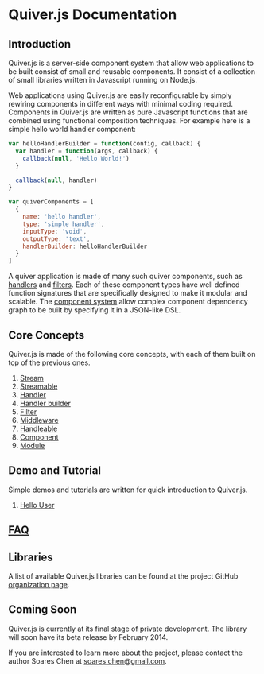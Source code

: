 
Quiver.js Documentation
=======================

## Introduction

Quiver.js is a server-side component system that allow web applications to be built consist of small and reusable components. It consist of a collection of small libraries written in Javascript running on Node.js.

Web applications using Quiver.js are easily reconfigurable by simply rewiring components in different ways with minimal coding required. Components in Quiver.js are written as pure Javascript functions that are combined using functional composition techniques. For example here is a simple hello world handler component:

```javascript
var helloHandlerBuilder = function(config, callback) {
  var handler = function(args, callback) {
    callback(null, 'Hello World!')
  }

  callback(null, handler)
}

var quiverComponents = [
  {
    name: 'hello handler',
    type: 'simple handler',
    inputType: 'void',
    outputType: 'text',
    handlerBuilder: helloHandlerBuilder
  }
]
```

A quiver application is made of many such quiver components, such as [handlers](core/03-handler.md) and [filters](core/05-filter.md). Each of these component types have well defined function signatures that are specifically designed to make it modular and scalable. The [component system](08-component.md) allow complex component dependency graph to be built by specifying it in a JSON-like DSL.

## Core Concepts

Quiver.js is made of the following core concepts, with each of them built on top of the previous ones.

  1. [Stream](01-stream.md)
  2. [Streamable](02-streamable.md)
  3. [Handler](03-handler.md)
  4. [Handler builder](04-handler-builder.md)
  5. [Filter](05-filter.md)
  6. [Middleware](06-middleware.md)
  7. [Handleable](07-handleable.md)
  8. [Component](08-component.md)
  9. [Module](09-module.md)

## Demo and Tutorial

Simple demos and tutorials are written for quick introduction to Quiver.js.

  1. [Hello User](https://github.com/quiverjs/demo/tree/master/01-hello-user)

## [FAQ](FAQ.md)

## Libraries

A list of available Quiver.js libraries can be found at the project GitHub [organization page](https://github.com/quiverjs).

## Coming Soon

Quiver.js is currently at its final stage of private development. The library will soon have its beta release by February 2014.

If you are interested to learn more about the project, please contact the author Soares Chen at soares.chen@gmail.com.